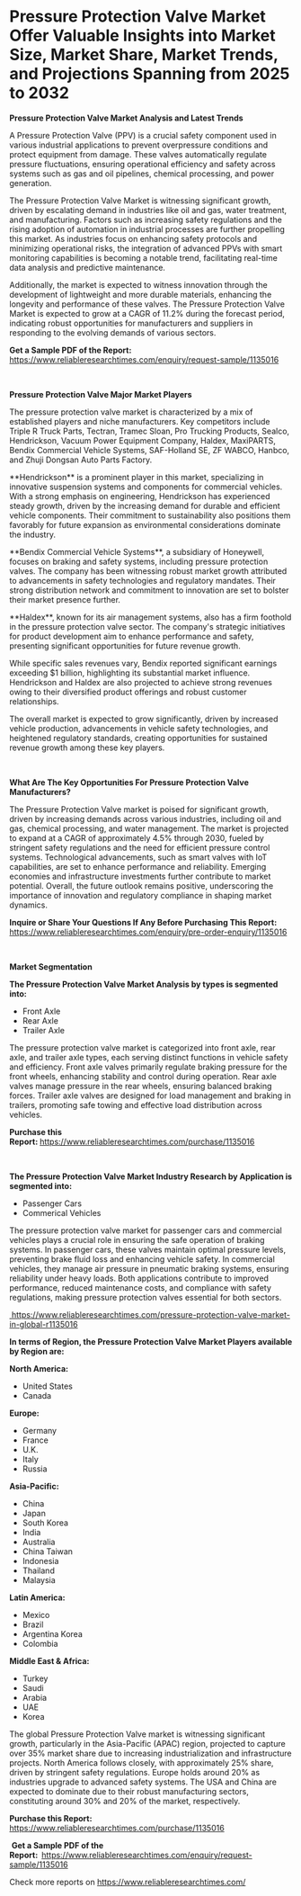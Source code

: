 <p><h1>Pressure Protection Valve Market Offer Valuable Insights into Market Size, Market Share, Market Trends, and Projections Spanning from 2025 to 2032</h1></p><p><strong>Pressure Protection Valve Market Analysis and Latest Trends</strong></p>
<p><p>A Pressure Protection Valve (PPV) is a crucial safety component used in various industrial applications to prevent overpressure conditions and protect equipment from damage. These valves automatically regulate pressure fluctuations, ensuring operational efficiency and safety across systems such as gas and oil pipelines, chemical processing, and power generation.</p><p>The Pressure Protection Valve Market is witnessing significant growth, driven by escalating demand in industries like oil and gas, water treatment, and manufacturing. Factors such as increasing safety regulations and the rising adoption of automation in industrial processes are further propelling this market. As industries focus on enhancing safety protocols and minimizing operational risks, the integration of advanced PPVs with smart monitoring capabilities is becoming a notable trend, facilitating real-time data analysis and predictive maintenance.</p><p>Additionally, the market is expected to witness innovation through the development of lightweight and more durable materials, enhancing the longevity and performance of these valves. The Pressure Protection Valve Market is expected to grow at a CAGR of 11.2% during the forecast period, indicating robust opportunities for manufacturers and suppliers in responding to the evolving demands of various sectors.</p></p>
<p><strong>Get a Sample PDF of the Report:&nbsp;</strong> <a href="https://www.reliableresearchtimes.com/enquiry/request-sample/1135016?utm_campaign=3227&utm_medium=2&utm_source=Github&utm_content=ia&utm_term=09042025&utm_id=pressure-protection-valve">https://www.reliableresearchtimes.com/enquiry/request-sample/1135016</a></p>
<p>&nbsp;</p>
<p><strong>Pressure Protection Valve Major Market Players</strong></p>
<p><p>The pressure protection valve market is characterized by a mix of established players and niche manufacturers. Key competitors include Triple R Truck Parts, Tectran, Tramec Sloan, Pro Trucking Products, Sealco, Hendrickson, Vacuum Power Equipment Company, Haldex, MaxiPARTS, Bendix Commercial Vehicle Systems, SAF-Holland SE, ZF WABCO, Hanbco, and Zhuji Dongsan Auto Parts Factory. </p><p>**Hendrickson** is a prominent player in this market, specializing in innovative suspension systems and components for commercial vehicles. With a strong emphasis on engineering, Hendrickson has experienced steady growth, driven by the increasing demand for durable and efficient vehicle components. Their commitment to sustainability also positions them favorably for future expansion as environmental considerations dominate the industry.</p><p>**Bendix Commercial Vehicle Systems**, a subsidiary of Honeywell, focuses on braking and safety systems, including pressure protection valves. The company has been witnessing robust market growth attributed to advancements in safety technologies and regulatory mandates. Their strong distribution network and commitment to innovation are set to bolster their market presence further.</p><p>**Haldex**, known for its air management systems, also has a firm foothold in the pressure protection valve sector. The company's strategic initiatives for product development aim to enhance performance and safety, presenting significant opportunities for future revenue growth. </p><p>While specific sales revenues vary, Bendix reported significant earnings exceeding $1 billion, highlighting its substantial market influence. Hendrickson and Haldex are also projected to achieve strong revenues owing to their diversified product offerings and robust customer relationships. </p><p>The overall market is expected to grow significantly, driven by increased vehicle production, advancements in vehicle safety technologies, and heightened regulatory standards, creating opportunities for sustained revenue growth among these key players.</p></p>
<p>&nbsp;</p>
<p><strong>What Are The Key Opportunities For Pressure Protection Valve Manufacturers?</strong></p>
<p><p>The Pressure Protection Valve market is poised for significant growth, driven by increasing demands across various industries, including oil and gas, chemical processing, and water management. The market is projected to expand at a CAGR of approximately 4.5% through 2030, fueled by stringent safety regulations and the need for efficient pressure control systems. Technological advancements, such as smart valves with IoT capabilities, are set to enhance performance and reliability. Emerging economies and infrastructure investments further contribute to market potential. Overall, the future outlook remains positive, underscoring the importance of innovation and regulatory compliance in shaping market dynamics.</p></p>
<p><strong>Inquire or Share Your Questions If Any Before Purchasing This Report:</strong> <a href="https://www.reliableresearchtimes.com/enquiry/pre-order-enquiry/1135016?utm_campaign=3227&utm_medium=2&utm_source=Github&utm_content=ia&utm_term=09042025&utm_id=pressure-protection-valve">https://www.reliableresearchtimes.com/enquiry/pre-order-enquiry/1135016</a></p>
<p>&nbsp;</p>
<p><strong>Market Segmentation</strong></p>
<p><strong>The Pressure Protection Valve Market Analysis by types is segmented into:</strong></p>
<p><ul><li>Front Axle</li><li>Rear Axle</li><li>Trailer Axle</li></ul></p>
<p><p>The pressure protection valve market is categorized into front axle, rear axle, and trailer axle types, each serving distinct functions in vehicle safety and efficiency. Front axle valves primarily regulate braking pressure for the front wheels, enhancing stability and control during operation. Rear axle valves manage pressure in the rear wheels, ensuring balanced braking forces. Trailer axle valves are designed for load management and braking in trailers, promoting safe towing and effective load distribution across vehicles.</p></p>
<p><strong>Purchase this Report:&nbsp;</strong><a href="https://www.reliableresearchtimes.com/purchase/1135016?utm_campaign=3227&utm_medium=2&utm_source=Github&utm_content=ia&utm_term=09042025&utm_id=pressure-protection-valve">https://www.reliableresearchtimes.com/purchase/1135016</a></p>
<p>&nbsp;</p>
<p><strong>The Pressure Protection Valve Market Industry Research by Application is segmented into:</strong></p>
<p><ul><li>Passenger Cars</li><li>Commerical Vehicles</li></ul></p>
<p><p>The pressure protection valve market for passenger cars and commercial vehicles plays a crucial role in ensuring the safe operation of braking systems. In passenger cars, these valves maintain optimal pressure levels, preventing brake fluid loss and enhancing vehicle safety. In commercial vehicles, they manage air pressure in pneumatic braking systems, ensuring reliability under heavy loads. Both applications contribute to improved performance, reduced maintenance costs, and compliance with safety regulations, making pressure protection valves essential for both sectors.</p></p>
<p><a href="https://www.reliableresearchtimes.com/pressure-protection-valve-market-in-global-r1135016?utm_campaign=3227&utm_medium=2&utm_source=Github&utm_content=ia&utm_term=09042025&utm_id=pressure-protection-valve">&nbsp;https://www.reliableresearchtimes.com/pressure-protection-valve-market-in-global-r1135016</a></p>
<p><strong>In terms of Region, the Pressure Protection Valve Market Players available by Region are:</strong></p>
<p>
    <p> <strong> North America: </strong>
        <ul>
            <li>United States</li>
            <li>Canada</li>
        </ul>
        </p> 
    <p> <strong> Europe: </strong>
        <ul>
            <li>Germany</li>
            <li>France</li>
            <li>U.K.</li>
            <li>Italy</li>
            <li>Russia</li>
        </ul>
        </p> 
    <p> <strong> Asia-Pacific: </strong>
        <ul>
            <li>China</li>
            <li>Japan</li>
            <li>South Korea</li>
            <li>India</li>
            <li>Australia</li>
            <li>China Taiwan</li>
            <li>Indonesia</li>
            <li>Thailand</li>
            <li>Malaysia</li>
        </ul>
        </p> 
    <p> <strong> Latin America: </strong>
        <ul>
            <li>Mexico</li>
            <li>Brazil</li>
            <li>Argentina Korea</li>
            <li>Colombia</li>
        </ul>
        </p> 
    <p> <strong> Middle East & Africa: </strong>
        <ul>
            <li>Turkey</li>
            <li>Saudi</li>
            <li>Arabia</li>
            <li>UAE</li>
            <li>Korea</li>
        </ul>
    </p>
    </p>
<p><p>The global Pressure Protection Valve market is witnessing significant growth, particularly in the Asia-Pacific (APAC) region, projected to capture over 35% market share due to increasing industrialization and infrastructure projects. North America follows closely, with approximately 25% share, driven by stringent safety regulations. Europe holds around 20% as industries upgrade to advanced safety systems. The USA and China are expected to dominate due to their robust manufacturing sectors, constituting around 30% and 20% of the market, respectively.</p></p>
<p><strong>Purchase this Report: </strong><a href="https://www.reliableresearchtimes.com/purchase/1135016?utm_campaign=3227&utm_medium=2&utm_source=Github&utm_content=ia&utm_term=09042025&utm_id=pressure-protection-valve">https://www.reliableresearchtimes.com/purchase/1135016</a></p>
<p>&nbsp;<strong>Get a Sample PDF of the Report:&nbsp;&nbsp;</strong><a href="https://www.reliableresearchtimes.com/enquiry/request-sample/1135016?utm_campaign=3227&utm_medium=2&utm_source=Github&utm_content=ia&utm_term=09042025&utm_id=pressure-protection-valve">https://www.reliableresearchtimes.com/enquiry/request-sample/1135016</a></p>
<p><strong></strong></p>
<p>Check more reports on <a href="https://www.reliableresearchtimes.com/?utm_campaign=3227&utm_medium=2&utm_source=Github&utm_content=ia&utm_term=09042025&utm_id=pressure-protection-valve">https://www.reliableresearchtimes.com/</a></p>